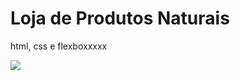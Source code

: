 # Loja de Produtos Naturais

html, css e flexboxxxxx

<img src="https://github.com/dieegobs/loja-de-produtos-naturais/blob/main/images/Site.png?raw=true"/>

